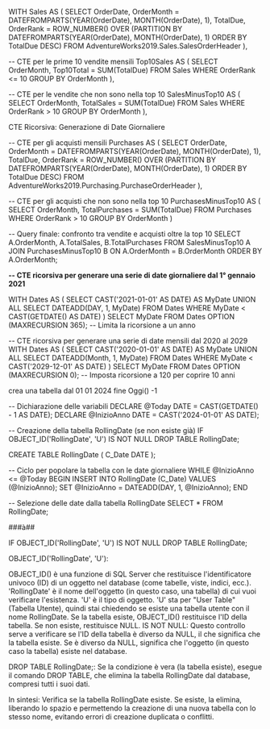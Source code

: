 WITH Sales AS (
    SELECT 
        OrderDate,
        OrderMonth = DATEFROMPARTS(YEAR(OrderDate), MONTH(OrderDate), 1),
        TotalDue,
        OrderRank = ROW_NUMBER() OVER (PARTITION BY DATEFROMPARTS(YEAR(OrderDate), MONTH(OrderDate), 1) ORDER BY TotalDue DESC)
    FROM AdventureWorks2019.Sales.SalesOrderHeader
),

-- CTE per le prime 10 vendite mensili
Top10Sales AS (
    SELECT
        OrderMonth,
        Top10Total = SUM(TotalDue)
    FROM Sales
    WHERE OrderRank <= 10
    GROUP BY OrderMonth
),

-- CTE per le vendite che non sono nella top 10
SalesMinusTop10 AS (
    SELECT
        OrderMonth,
        TotalSales = SUM(TotalDue)
    FROM Sales
    WHERE OrderRank > 10
    GROUP BY OrderMonth
),


 CTE Ricorsiva: Generazione di Date Giornaliere





-- CTE per gli acquisti mensili
Purchases AS ( 
    SELECT
        OrderDate,
        OrderMonth = DATEFROMPARTS(YEAR(OrderDate), MONTH(OrderDate), 1),
        TotalDue,
        OrderRank = ROW_NUMBER() OVER (PARTITION BY DATEFROMPARTS(YEAR(OrderDate), MONTH(OrderDate), 1) ORDER BY TotalDue DESC)
    FROM AdventureWorks2019.Purchasing.PurchaseOrderHeader
),

-- CTE per gli acquisti che non sono nella top 10
PurchasesMinusTop10 AS (
    SELECT
        OrderMonth,
        TotalPurchases = SUM(TotalDue)
    FROM Purchases
    WHERE OrderRank > 10
    GROUP BY OrderMonth
)

-- Query finale: confronto tra vendite e acquisti oltre la top 10
SELECT 
    A.OrderMonth,
    A.TotalSales,
    B.TotalPurchases
FROM SalesMinusTop10 A
JOIN PurchasesMinusTop10 B
    ON A.OrderMonth = B.OrderMonth
ORDER BY A.OrderMonth;


**-- CTE ricorsiva per generare una serie di date giornaliere dal 1° gennaio 2021**


WITH Dates AS (
    SELECT CAST('2021-01-01' AS DATE) AS MyDate
    UNION ALL
    SELECT DATEADD(DAY, 1, MyDate)
    FROM Dates
    WHERE MyDate < CAST(GETDATE() AS DATE)
)
SELECT MyDate
FROM Dates
OPTION (MAXRECURSION 365); -- Limita la ricorsione a un anno


-- CTE ricorsiva per generare una serie di date mensili dal 2020 al 2029
WITH Dates AS (
    SELECT CAST('2020-01-01' AS DATE) AS MyDate
    UNION ALL
    SELECT DATEADD(Month, 1, MyDate)
    FROM Dates
    WHERE MyDate < CAST('2029-12-01' AS DATE)
)
SELECT MyDate
FROM Dates
OPTION (MAXRECURSION 0); -- Imposta ricorsione a 120 per coprire 10 anni



crea una tabella dal 01 01 2024 fine Oggi() -1

-- Dichiarazione delle variabili
DECLARE @Today DATE = CAST(GETDATE() - 1 AS DATE);
DECLARE @InizioAnno DATE = CAST('2024-01-01' AS DATE);

-- Creazione della tabella RollingDate (se non esiste già)
IF OBJECT_ID('RollingDate', 'U') IS NOT NULL
    DROP TABLE RollingDate;

CREATE TABLE RollingDate (
    C_Date DATE
);

-- Ciclo per popolare la tabella con le date giornaliere
WHILE @InizioAnno <= @Today
BEGIN
    INSERT INTO RollingDate (C_Date) VALUES (@InizioAnno);
    SET @InizioAnno = DATEADD(DAY, 1, @InizioAnno);
END

-- Selezione delle date dalla tabella RollingDate
SELECT * FROM RollingDate;




###à##



IF OBJECT_ID('RollingDate', 'U') IS NOT NULL
    DROP TABLE RollingDate;

OBJECT_ID('RollingDate', 'U'):

OBJECT_ID() è una funzione di SQL Server che restituisce l'identificatore univoco (ID) di un oggetto nel database (come tabelle, viste, indici, ecc.).
'RollingDate' è il nome dell'oggetto (in questo caso, una tabella) di cui vuoi verificare l'esistenza.
'U' è il tipo di oggetto. 'U' sta per "User Table" (Tabella Utente), quindi stai chiedendo se esiste una tabella utente con il nome RollingDate.
Se la tabella esiste, OBJECT_ID() restituisce l'ID della tabella. Se non esiste, restituisce NULL.
IS NOT NULL: Questo controllo serve a verificare se l'ID della tabella è diverso da NULL, il che significa che la tabella esiste. Se è diverso da NULL, significa che l'oggetto (in questo caso la tabella) esiste nel database.

DROP TABLE RollingDate;: Se la condizione è vera (la tabella esiste), esegue il comando DROP TABLE, che elimina la tabella RollingDate dal database, compresi tutti i suoi dati.



In sintesi:
Verifica se la tabella RollingDate esiste.
Se esiste, la elimina, liberando lo spazio e permettendo la creazione di una nuova tabella con lo stesso nome, evitando errori di creazione duplicata o conflitti.

